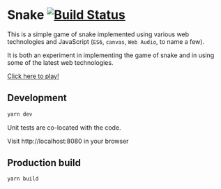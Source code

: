 # Snake  [![Build Status](https://img.shields.io/travis/avindra/snake/master.svg?style=flat)](https://travis-ci.org/avindra/snake)

This is a simple game of snake implemented using various web technologies and JavaScript (`ES6`, `canvas`, `Web Audio`, to name a few).

It is both an experiment in implementing the game of snake and in using some of the latest web technologies.

[Click here to play!](https://avindra.github.io/snake)

## Development

```bash
yarn dev
```

Unit tests are co-located with the code.

Visit http://localhost:8080 in your browser

## Production build

```
yarn build
```

